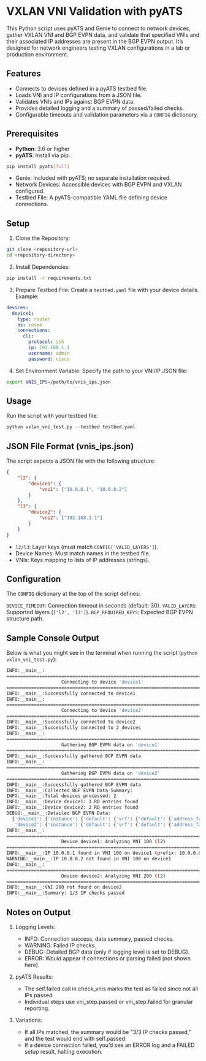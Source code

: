 # VXLAN VNI Validation with pyATS

This Python script uses pyATS and Genie to connect to network devices, gather VXLAN VNI and BGP EVPN data, and validate that specified VNIs and their associated IP addresses are present in the BGP EVPN output. It’s designed for network engineers testing VXLAN configurations in a lab or production environment.

## Features
- Connects to devices defined in a pyATS testbed file.
- Loads VNI and IP configurations from a JSON file.
- Validates VNIs and IPs against BGP EVPN data.
- Provides detailed logging and a summary of passed/failed checks.
- Configurable timeouts and validation parameters via a `CONFIG` dictionary.

## Prerequisites
- **Python**: 3.6 or higher
- **pyATS**: Install via pip:
```bash
pip install pyats[full]
```

* Genie: Included with pyATS; no separate installation required.
* Network Devices: Accessible devices with BGP EVPN and VXLAN configured.
* Testbed File: A pyATS-compatible YAML file defining device connections.

## Setup
1. Clone the Repository:
```bash
git clone <repository-url>
cd <repository-directory>
```

2. Install Dependencies:
```bash
pip install -r requirements.txt
```

3. Prepare Testbed File: Create a `testbed.yaml` file with your device details. Example:
```yaml
devices:
  device1:
    type: router
    os: iosxe
    connections:
      cli:
        protocol: ssh
        ip: 192.168.1.1
        username: admin
        password: cisco
```

4. Set Environment Variable: Specify the path to your VNI/IP JSON file:
```bash
export VNIS_IPS=/path/to/vnis_ips.json
```

## Usage
Run the script with your testbed file:
```python
python vxlan_vni_test.py --testbed testbed.yaml
```

## JSON File Format (vnis_ips.json)
The script expects a JSON file with the following structure:
```json
{
    "l2": {
        "device1": {
            "vni1": ["10.0.0.1", "10.0.0.2"]
        }
    },
    "l3": {
        "device2": {
            "vni2": ["192.168.1.1"]
        }
    }
}
```

* `l2/l3`: Layer keys (must match `CONFIG['VALID_LAYERS']`).
* Device Names: Must match names in the testbed file.
* VNIs: Keys mapping to lists of IP addresses (strings).

## Configuration
The `CONFIG` dictionary at the top of the script defines:

`DEVICE_TIMEOUT`: Connection timeout in seconds (default: 30).
`VALID_LAYERS`: Supported layers (`['l2', 'l3']`).
`BGP_REQUIRED_KEYS`: Expected BGP EVPN structure path.

## Sample Console Output
Below is what you might see in the terminal when running the script (`python vxlan_vni_test.py`):

```bash
INFO:__main__: 
================================================================================
                    Connecting to device 'device1'                    
================================================================================
INFO:__main__:Successfully connected to device1
INFO:__main__: 
================================================================================
                    Connecting to device 'device2'                    
================================================================================
INFO:__main__:Successfully connected to device2
INFO:__main__:Successfully connected to 2 devices
INFO:__main__: 
================================================================================
                    Gathering BGP EVPN data on 'device1'                    
================================================================================
INFO:__main__:Successfully gathered BGP EVPN data
INFO:__main__: 
================================================================================
                    Gathering BGP EVPN data on 'device2'                    
================================================================================
INFO:__main__:Successfully gathered BGP EVPN data
INFO:__main__:Collected BGP EVPN Data Summary:
INFO:__main__:Total devices processed: 2
INFO:__main__:Device device1: 1 RD entries found
INFO:__main__:Device device2: 2 RD entries found
DEBUG:__main__:Detailed BGP EVPN Data:
  {'device1': {'instance': {'default': {'vrf': {'default': {'address_family': {'l2vpn evpn': {'rd': {'100': {'rd_vrf': '100', 'prefix': {'10.0.0.0/24': {}}}}}}}}}},
   'device2': {'instance': {'default': {'vrf': {'default': {'address_family': {'l2vpn evpn': {'rd': {'300': {'rd_vrf': '300', 'prefix': {}}, '400': {'rd_vrf': '400', 'prefix': {}}}}}}}}}}
INFO:__main__: 
================================================================================
                    Device device1: Analyzing VNI 100 (l2)                    
================================================================================
INFO:__main__:IP 10.0.0.1 found in VNI 100 on device1 (prefix: 10.0.0.0/24)
WARNING:__main__:IP 10.0.0.2 not found in VNI 100 on device1
INFO:__main__: 
================================================================================
                    Device device2: Analyzing VNI 200 (l2)                    
================================================================================
INFO:__main__:VNI 200 not found on device2
INFO:__main__:Summary: 1/3 IP checks passed
```

## Notes on Output
1. Logging Levels:
    * INFO: Connection success, data summary, passed checks.
    * WARNING: Failed IP checks.
    * DEBUG: Detailed BGP data (only if logging level is set to DEBUG).
    * ERROR: Would appear if connections or parsing failed (not shown here).

2. pyATS Results:
    * The self.failed call in check_vnis marks the test as failed since not all IPs passed.
    * Individual steps use vni_step.passed or vni_step.failed for granular reporting.

3. Variations:
    * If all IPs matched, the summary would be "3/3 IP checks passed," and the test would end with self.passed.
    * If a device connection failed, you’d see an ERROR log and a FAILED setup result, halting execution.
